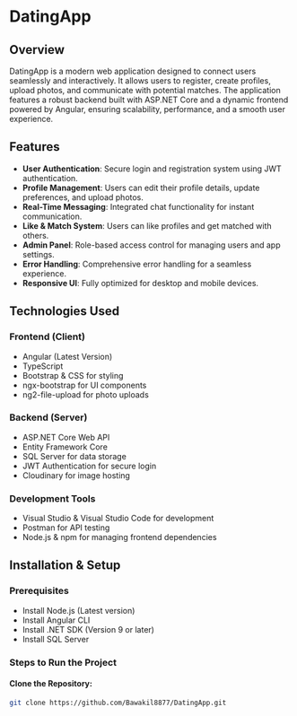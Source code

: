# DatingApp

## Overview

DatingApp is a modern web application designed to connect users seamlessly and interactively. It allows users to register, create profiles, upload photos, and communicate with potential matches. The application features a robust backend built with ASP.NET Core and a dynamic frontend powered by Angular, ensuring scalability, performance, and a smooth user experience.

## Features

- **User Authentication**: Secure login and registration system using JWT authentication.
- **Profile Management**: Users can edit their profile details, update preferences, and upload photos.
- **Real-Time Messaging**: Integrated chat functionality for instant communication.
- **Like & Match System**: Users can like profiles and get matched with others.
- **Admin Panel**: Role-based access control for managing users and app settings.
- **Error Handling**: Comprehensive error handling for a seamless experience.
- **Responsive UI**: Fully optimized for desktop and mobile devices.

## Technologies Used

### Frontend (Client)
- Angular (Latest Version)
- TypeScript
- Bootstrap & CSS for styling
- ngx-bootstrap for UI components
- ng2-file-upload for photo uploads

### Backend (Server)
- ASP.NET Core Web API
- Entity Framework Core
- SQL Server for data storage
- JWT Authentication for secure login
- Cloudinary for image hosting

### Development Tools
- Visual Studio & Visual Studio Code for development
- Postman for API testing
- Node.js & npm for managing frontend dependencies

## Installation & Setup

### Prerequisites
- Install Node.js (Latest version)
- Install Angular CLI
- Install .NET SDK (Version 9 or later)
- Install SQL Server

### Steps to Run the Project

#### Clone the Repository:
```sh
git clone https://github.com/Bawakil8877/DatingApp.git


